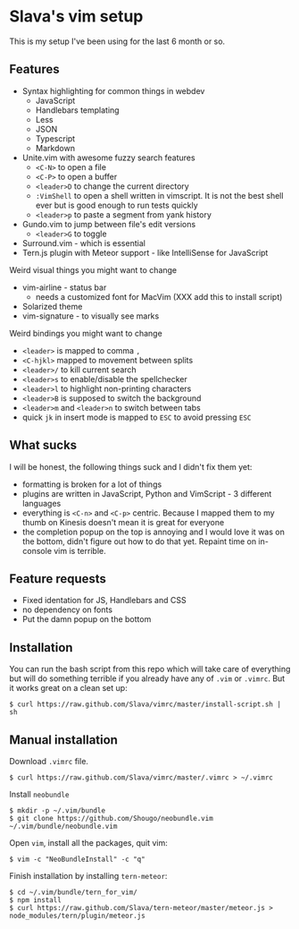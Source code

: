 Slava's vim setup
===

This is my setup I've been using for the last 6 month or so.

Features
---

- Syntax highlighting for common things in webdev
  * JavaScript
  * Handlebars templating
  * Less
  * JSON
  * Typescript
  * Markdown
- Unite.vim with awesome fuzzy search features
  * `<C-N>` to open a file
  * `<C-P>` to open a buffer
  * `<leader>D` to change the current directory
  * `:VimShell` to open a shell written in vimscript. It is not the best shell
    ever but is good enough to run tests quickly
  * `<leader>p` to paste a segment from yank history
- Gundo.vim to jump between file's edit versions
  * `<leader>G` to toggle
- Surround.vim - which is essential
- Tern.js plugin with Meteor support - like IntelliSense for JavaScript

Weird visual things you might want to change

- vim-airline - status bar
  * needs a customized font for MacVim (XXX add this to install script)
- Solarized theme
- vim-signature - to visually see marks


Weird bindings you might want to change

- `<leader>` is mapped to comma `,`
- `<C-hjkl>` mapped to movement between splits
- `<leader>/` to kill current search
- `<leader>s` to enable/disable the spellchecker
- `<leader>l` to highlight non-printing characters
- `<leader>B` is supposed to switch the background
- `<leader>m` and `<leader>n` to switch between tabs
- quick `jk` in insert mode is mapped to `ESC` to avoid pressing `ESC`


What sucks
---

I will be honest, the following things suck and I didn't fix them yet:

- formatting is broken for a lot of things
- plugins are written in JavaScript, Python and VimScript - 3 different
  languages
- everything is `<C-n>` and `<C-p>` centric. Because I mapped them to my thumb
  on Kinesis doesn't mean it is great for everyone
- the completion popup on the top is annoying and I would love it was on the
  bottom, didn't figure out how to do that yet. Repaint time on in-console vim
  is terrible.

Feature requests
---

- Fixed identation for JS, Handlebars and CSS
- no dependency on fonts
- Put the damn popup on the bottom

Installation
---

You can run the bash script from this repo which will take care of everything
but will do something terrible if you already have any of `.vim` or `.vimrc`.
But it works great on a clean set up:

    $ curl https://raw.github.com/Slava/vimrc/master/install-script.sh | sh

Manual installation
---

Download `.vimrc` file.

    $ curl https://raw.github.com/Slava/vimrc/master/.vimrc > ~/.vimrc

Install `neobundle`

    $ mkdir -p ~/.vim/bundle
    $ git clone https://github.com/Shougo/neobundle.vim ~/.vim/bundle/neobundle.vim

Open `vim`, install all the packages, quit vim:

    $ vim -c "NeoBundleInstall" -c "q"

Finish installation by installing `tern-meteor`:

    $ cd ~/.vim/bundle/tern_for_vim/
    $ npm install
    $ curl https://raw.github.com/Slava/tern-meteor/master/meteor.js > node_modules/tern/plugin/meteor.js



